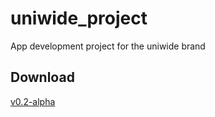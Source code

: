 # uniwide_project
 App development project for the uniwide brand

## Download
[v0.2-alpha](https://github.com/Zimmer550i/saad_project/releases/download/v0.2-alpha/app-release.apk)
